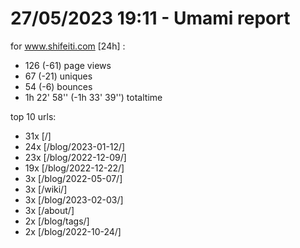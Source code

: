 # 27/05/2023 19:11 - Umami report
for www.shifeiti.com [24h] :

 - 126 (-61) page views
 - 67 (-21) uniques
 - 54 (-6) bounces
 - 1h 22' 58'' (-1h 33' 39'') totaltime


top 10 urls:
 - 31x [/]
 - 24x [/blog/2023-01-12/]
 - 23x [/blog/2022-12-09/]
 - 19x [/blog/2022-12-22/]
 - 3x [/blog/2022-05-07/]
 - 3x [/wiki/]
 - 3x [/blog/2023-02-03/]
 - 3x [/about/]
 - 2x [/blog/tags/]
 - 2x [/blog/2022-10-24/]


